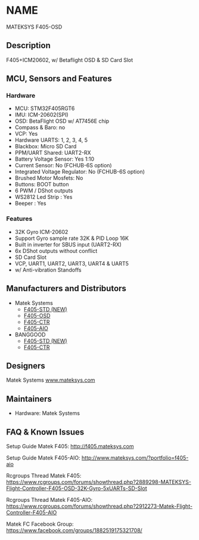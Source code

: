 # NAME
MATEKSYS F405-OSD


## Description
F405+ICM20602, w/ Betaflight OSD & SD Card Slot 


## MCU, Sensors and Features

### Hardware
* MCU: STM32F405RGT6
* IMU: ICM-20602(SPI)
* OSD: BetaFlight OSD w/ AT7456E chip
* Compass & Baro: no
* VCP: Yes
* Hardware UARTS: 1, 2, 3, 4, 5
* Blackbox: Micro SD Card
* PPM/UART Shared:  UART2-RX
* Battery Voltage Sensor: Yes 1:10
* Current Sensor: No (FCHUB-6S option)
* Integrated Voltage Regulator: No (FCHUB-6S option)
* Brushed Motor Mosfets: No
* Buttons: BOOT button
* 6 PWM / DShot outputs 
* WS2812 Led Strip : Yes
* Beeper : Yes

### Features
* 32K Gyro ICM-20602
* Support Gyro sample rate 32K & PID Loop 16K
* Built in inverter for SBUS input (UART2-RX)
* 6x DShot outputs without conflict
* SD Card Slot
* VCP, UART1, UART2, UART3, UART4 & UART5
* w/ Anti-vibration Standoffs

## Manufacturers and Distributors
* Matek Systems
  * [F405-STD (NEW)](http://www.mateksys.com/?portfolio=f405-std)
  * [F405-OSD](http://www.mateksys.com/?portfolio=f405-osd)
  * [F405-CTR](http://www.mateksys.com/?portfolio=f405-ctr)
  * [F405-AIO](http://www.mateksys.com/?portfolio=f405-aio)
* BANGGOOD
  * [F405-STD (NEW)](https://www.banggood.com/Matek-F405-OSD-BetaFlight-STM32F405-Flight-Controller-Built-in-OSD-Inverter-for-RC-Multirotor-FPV-Racing-Drone-p-1141282.html)
  * [F405-CTR](http://www.banggood.com/Matek-Systems-BetaFlight-F405-AIO-STM32F405-Flight-Controller-Built-in-PDB-5V2A-9V2A-Dual-BEC-p-1165338.html)

## Designers
Matek Systems www.mateksys.com

## Maintainers
* Hardware: Matek Systems

## FAQ & Known Issues


Setup Guide Matek F405: http://f405.mateksys.com

Setup Guide Matek F405-AIO: http://www.mateksys.com/?portfolio=f405-aio

Rcgroups Thread Matek F405: https://www.rcgroups.com/forums/showthread.php?2889298-MATEKSYS-Flight-Controller-F405-OSD-32K-Gyro-5xUARTs-SD-Slot

Rcgroups Thread Matek F405-AIO: https://www.rcgroups.com/forums/showthread.php?2912273-Matek-Flight-Controller-F405-AIO

Matek FC Facebook Group: https://www.facebook.com/groups/1882519175321708/
